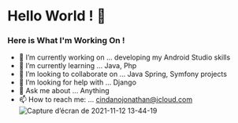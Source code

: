 # Hello World ! 👋

### Here is What I'm Working On !


- 🔭 I’m currently working on ... developing my Android Studio skills
- 🌱 I’m currently learning ... Java, Php
- 👯 I’m looking to collaborate on ... Java Spring, Symfony projects
- 🤔 I’m looking for help with ... Django
- 💬 Ask me about ... Anything
- 📫 How to reach me: ... cindanojonathan@icloud.com
![Capture d’écran de 2021-11-12 13-44-19](https://user-images.githubusercontent.com/65620947/141469284-42ce33d0-7a5c-477f-aace-cd7246de2748.png)
